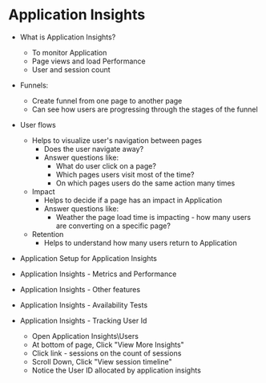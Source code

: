 # Application Insights
- What is Application Insights?
  - To monitor Application
  - Page views and load Performance
  - User and session count

- Funnels:
  - Create funnel from one page to another page
  - Can see how users are progressing through the stages of the funnel
- User flows
  - Helps to visualize user's navigation between pages
    - Does the user navigate away?
    - Answer questions like:
      - What do user click on a page?
      - Which pages users visit most of the time?
      - On which pages users do the same action many times
  - Impact
    - Helps to decide if a page has an impact in Application
    - Answer questions like:
      - Weather the page load time is impacting - how many users are converting on a specific page?
  - Retention
    - Helps to understand how many users return to Application
- Application Setup for Application Insights
- Application Insights - Metrics and Performance
- Application Insights - Other features
- Application Insights - Availability Tests
- Application Insights - Tracking User Id
  - Open Application Insights\Users
  - At bottom of page, Click "View More Insights"
  - Click link - sessions on the count of sessions
  - Scroll Down, Click "View session timeline"
  - Notice the User ID allocated by application insights
